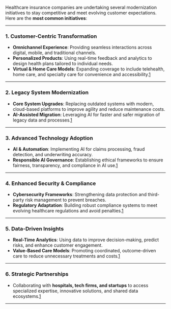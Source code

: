 Healthcare insurance companies are undertaking several modernization initiatives to stay competitive and meet evolving customer expectations. Here are the **most common initiatives**:

---

### **1. Customer-Centric Transformation**
- **Omnichannel Experience**: Providing seamless interactions across digital, mobile, and traditional channels.
- **Personalized Products**: Using real-time feedback and analytics to design health plans tailored to individual needs.
- **Virtual & Home Care Models**: Expanding coverage to include telehealth, home care, and specialty care for convenience and accessibility.[1](https://www.capgemini.com/insights/research-library/health-insurance-top-trends-2025/)

---

### **2. Legacy System Modernization**
- **Core System Upgrades**: Replacing outdated systems with modern, cloud-based platforms to improve agility and reduce maintenance costs.
- **AI-Assisted Migration**: Leveraging AI for faster and safer migration of legacy data and processes.[1](https://www.capgemini.com/insights/research-library/health-insurance-top-trends-2025/)

---

### **3. Advanced Technology Adoption**
- **AI & Automation**: Implementing AI for claims processing, fraud detection, and underwriting accuracy.
- **Responsible AI Governance**: Establishing ethical frameworks to ensure fairness, transparency, and compliance in AI use.[1](https://www.capgemini.com/insights/research-library/health-insurance-top-trends-2025/)

---

### **4. Enhanced Security & Compliance**
- **Cybersecurity Frameworks**: Strengthening data protection and third-party risk management to prevent breaches.
- **Regulatory Adaptation**: Building robust compliance systems to meet evolving healthcare regulations and avoid penalties.[1](https://www.capgemini.com/insights/research-library/health-insurance-top-trends-2025/)

---

### **5. Data-Driven Insights**
- **Real-Time Analytics**: Using data to improve decision-making, predict risks, and enhance customer engagement.
- **Value-Based Care Models**: Promoting coordinated, outcome-driven care to reduce unnecessary treatments and costs.[1](https://www.capgemini.com/insights/research-library/health-insurance-top-trends-2025/)

---

### **6. Strategic Partnerships**
- Collaborating with **hospitals, tech firms, and startups** to access specialized expertise, innovative solutions, and shared data ecosystems.[1](https://www.capgemini.com/insights/research-library/health-insurance-top-trends-2025/)

---
